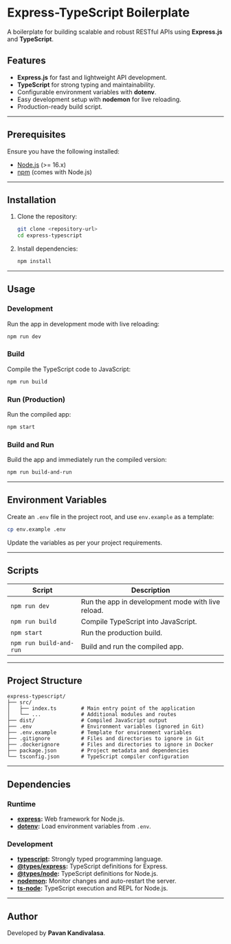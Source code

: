 # **Express-TypeScript Boilerplate**

A boilerplate for building scalable and robust RESTful APIs using **Express.js** and **TypeScript**.

## **Features**
- **Express.js** for fast and lightweight API development.
- **TypeScript** for strong typing and maintainability.
- Configurable environment variables with **dotenv**.
- Easy development setup with **nodemon** for live reloading.
- Production-ready build script.

---

## **Prerequisites**
Ensure you have the following installed:
- [Node.js](https://nodejs.org/) (>= 16.x)
- [npm](https://www.npmjs.com/) (comes with Node.js)

---

## **Installation**
1. Clone the repository:
   ```bash
   git clone <repository-url>
   cd express-typescript
   ```

2. Install dependencies:
   ```bash
   npm install
   ```

---

## **Usage**

### **Development**
Run the app in development mode with live reloading:
```bash
npm run dev
```

### **Build**
Compile the TypeScript code to JavaScript:
```bash
npm run build
```

### **Run (Production)**
Run the compiled app:
```bash
npm start
```

### **Build and Run**
Build the app and immediately run the compiled version:
```bash
npm run build-and-run
```

---

## **Environment Variables**
Create an `.env` file in the project root, and use `env.example` as a template:
```bash
cp env.example .env
```

Update the variables as per your project requirements.

---

## **Scripts**

| Script                | Description                                        |
|------------------------|----------------------------------------------------|
| `npm run dev`         | Run the app in development mode with live reload.  |
| `npm run build`       | Compile TypeScript into JavaScript.                |
| `npm start`           | Run the production build.                          |
| `npm run build-and-run` | Build and run the compiled app.                  |

---

## **Project Structure**
```
express-typescript/
├── src/
│   ├── index.ts        # Main entry point of the application
│   └── ...             # Additional modules and routes
├── dist/               # Compiled JavaScript output
├── .env                # Environment variables (ignored in Git)
├── .env.example        # Template for environment variables
├── .gitignore          # Files and directories to ignore in Git
├── .dockerignore       # Files and directories to ignore in Docker
├── package.json        # Project metadata and dependencies
└── tsconfig.json       # TypeScript compiler configuration
```

---

## **Dependencies**
### Runtime
- **[express](https://expressjs.com/):** Web framework for Node.js.
- **[dotenv](https://github.com/motdotla/dotenv):** Load environment variables from `.env`.

### Development
- **[typescript](https://www.typescriptlang.org/):** Strongly typed programming language.
- **[@types/express](https://www.npmjs.com/package/@types/express):** TypeScript definitions for Express.
- **[@types/node](https://www.npmjs.com/package/@types/node):** TypeScript definitions for Node.js.
- **[nodemon](https://nodemon.io/):** Monitor changes and auto-restart the server.
- **[ts-node](https://typestrong.org/ts-node/):** TypeScript execution and REPL for Node.js.

---

## **Author**
Developed by **Pavan Kandivalasa**.

